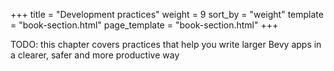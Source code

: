 +++
title = "Development practices"
weight = 9
sort_by = "weight"
template = "book-section.html"
page_template = "book-section.html"
+++

TODO: this chapter covers practices that help you write larger Bevy apps in a clearer, safer and more productive way
